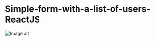 # Simple-form-with-a-list-of-users-ReactJS
![Image alt](https://github.com/zebabrat/example-layout/raw/master/dist/img/Simple_form.png)

